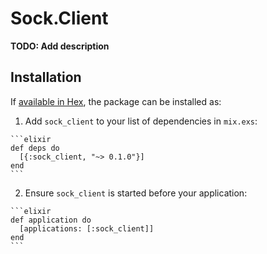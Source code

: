 # Sock.Client

**TODO: Add description**

## Installation

If [available in Hex](https://hex.pm/docs/publish), the package can be installed as:

  1. Add `sock_client` to your list of dependencies in `mix.exs`:

    ```elixir
    def deps do
      [{:sock_client, "~> 0.1.0"}]
    end
    ```

  2. Ensure `sock_client` is started before your application:

    ```elixir
    def application do
      [applications: [:sock_client]]
    end
    ```

